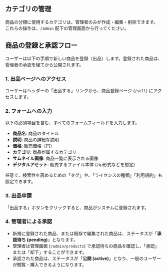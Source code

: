 ## カテゴリの管理

商品の分類に使用するカテゴリは、管理者のみが作成・編集・削除できます。
これらの操作は、`/admin` 配下の管理画面から行ってください。

## 商品の登録と承認フロー

ユーザーは以下の手順で新しい商品を登録（出品）します。登録された商品は、管理者の承認を経てから公開されます。

### 1. 出品ページへのアクセス
ユーザーはヘッダーの「出品する」リンクから、商品登録ページ (`/sell`) にアクセスします。

### 2. フォームへの入力
以下の必須項目を含む、すべてのフォームフィールドを入力します。
- **商品名**: 商品のタイトル
- **説明**: 商品の詳細な説明
- **価格**: 販売価格（円）
- **カテゴリ**: 商品が属するカテゴリ
- **サムネイル画像**: 商品一覧に表示される画像
- **デジタルアセット**: 販売するファイル本体 (zip形式などを想定)

任意で、検索性を高めるための「タグ」や、「ライセンスの種類」「利用規約」も設定できます。

### 3. 出品申請
「出品する」ボタンをクリックすると、商品がシステムに登録されます。

### 4. 管理者による承認
- 新規に登録された商品、または既存で編集された商品は、ステータスが「**承認待ち (pending)**」となります。
- 管理者は管理画面 (`/admin/products`) で承認待ちの商品を確認し、「承認」または「却下」することができます。
- 承認された商品は、ステータスが「**公開 (active)**」となり、一般のユーザーが閲覧・購入できるようになります。
